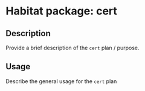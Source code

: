 # Habitat package: cert

## Description

Provide a brief description of the `cert` plan / purpose.

## Usage

Describe the general usage for the `cert` plan
